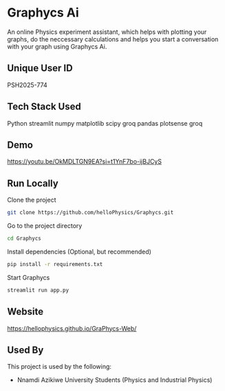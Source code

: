 
# Graphycs Ai
An online Physics experiment assistant, which helps with plotting your graphs, do the neccessary calculations and helps you start a conversation with your graph using Graphycs Ai. 

## Unique User ID
PSH2025-774

## Tech Stack Used
Python
streamlit
numpy
matplotlib
scipy
groq
pandas
plotsense
groq

## Demo

https://youtu.be/OkMDLTGN9EA?si=t1YnF7bo-ijBJCyS

## Run Locally

Clone the project

```bash
git clone https://github.com/helloPhysics/Graphycs.git
```

Go to the project directory

```bash
cd Graphycs
```

Install dependencies
(Optional, but recommended)

```bash
pip install -r requirements.txt
```

Start Graphycs

```bash
streamlit run app.py
```


## Website
 https://hellophysics.github.io/GraPhycs-Web/


## Used By

This project is used by the following:

- Nnamdi Azikiwe University Students (Physics and Industrial Physics)

